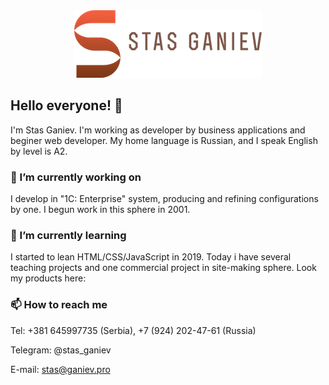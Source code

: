 <div id="header" align="center">
<img src="logofull_300_108.png" width="300" height="108"/>
</div>

## Hello everyone! 👋

I'm Stas Ganiev. I'm working as developer by business applications and beginer web developer.
My home language is Russian, and I speak English by level is A2.

### 🔭 I’m currently working on

I develop in "1C: Enterprise" system, producing and refining configurations by one. I begun work in this sphere in 2001.

### 🌱 I’m currently learning

I started to lean HTML/CSS/JavaScript in 2019. Today i have several teaching projects and one commercial project in site-making sphere.
Look my products here:

### 📫 How to reach me

Tel: +381 645997735 (Serbia), +7 (924) 202-47-61 (Russia)

Telegram: @stas_ganiev

E-mail: stas@ganiev.pro

